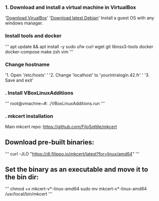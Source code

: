 ### 1. Download and install a virtual machine in VirtualBox
'[Download VirualBox](https://www.virtualbox.org/wiki/Downloads)'
'[Download latest Debian](https://www.debian.org/distrib/)'
Install a guest OS with any windows manager.

### Install tools and docker
'''
apt update && apt install -y sudo ufw curl wget git libnss3-tools docker docker-compose make zsh vim
'''

### Change hostname
'1. Open '/etc/hosts' '
'2. Change 'localhost' to 'yourintralogin.42.fr' '
'3. Save and exit'

### . Install VBoxLinuxAdditions
'''
root@vmachne~#: ./VBoxLinuxAdditions.run
'''

### . mkcert installation
Main mkcert repo: https://github.com/FiloSottile/mkcert

## Download pre-built binaries:
'''
curl -JLO "https://dl.filippo.io/mkcert/latest?for=linux/amd64"
'''
## Set the binary as an executable and move it to the bin dir:
'''
chmod +x mkcert-v*-linux-amd64
sudo mv mkcert-v*-linux-amd64 /usr/local/bin/mkcert
'''




